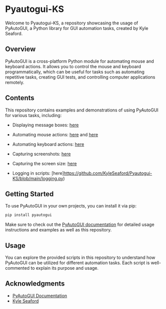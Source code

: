 # Pyautogui-KS

Welcome to Pyautogui-KS, a repository showcasing the usage of PyAutoGUI, a Python library for GUI automation tasks, created by Kyle Seaford.

## Overview

PyAutoGUI is a cross-platform Python module for automating mouse and keyboard actions. It allows you to control the mouse and keyboard programmatically, which can be useful for tasks such as automating repetitive tasks, creating GUI tests, and controlling computer applications remotely.

## Contents

This repository contains examples and demonstrations of using PyAutoGUI for various tasks, including:

- Displaying message boxes: [here](https://github.com/KyleSeaford/Pyautogui-KS/blob/main/BoxPopUPs.py)

- Automating mouse actions: [here](https://github.com/KyleSeaford/Pyautogui-KS/blob/main/MouseClick.py) and  [here](https://github.com/KyleSeaford/Pyautogui-KS/blob/main/MouseMove.py)

- Automating keyboard actions: [here](https://github.com/KyleSeaford/Pyautogui-KS/blob/main/KeyboardClick.py)

- Capturing screenshots: [here](https://github.com/KyleSeaford/Pyautogui-KS/blob/main/screenCapture.py)

- Capturing the screen size: [here](https://github.com/KyleSeaford/Pyautogui-KS/blob/main/ScreenSize.py)

- Logging in scripts: [here]https://github.com/KyleSeaford/Pyautogui-KS/blob/main/logging.py)

## Getting Started

To use PyAutoGUI in your own projects, you can install it via pip:

```bash
pip install pyautogui
``` 

Make sure to check out the [PyAutoGUI documentation](https://pyautogui.readthedocs.io/en/latest/index.html) for detailed usage instructions and examples as well as this repository.


## Usage
You can explore the provided scripts in this repository to understand how PyAutoGUI can be utilized for different automation tasks. Each script is well-commented to explain its purpose and usage.

## Acknowledgments
- [PyAutoGUI Documentation](https://pyautogui.readthedocs.io/en/latest/index.html)
- [Kyle Seaford](https://github.com/KyleSeaford)